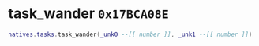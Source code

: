 # task_wander `0x17BCA08E`

```lua
natives.tasks.task_wander(_unk0 --[[ number ]], _unk1 --[[ number ]])
```